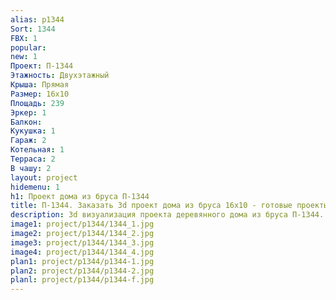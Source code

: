 ```yaml
---
alias: p1344
Sort: 1344
FBX: 1
popular: 
new: 1
Проект: П-1344
Этажность: Двухэтажный
Крыша: Прямая
Размер: 16х10
Площадь: 239
Эркер: 1
Балкон: 
Кукушка: 1
Гараж: 2
Котельная: 1
Терраса: 2
В чашу: 2
layout: project
hidemenu: 1
h1: Проект дома из бруса П-1344
title: П-1344. Заказать 3d проект дома из бруса 16х10 - готовые проекты
description: 3d визуализация проекта деревянного дома из бруса П-1344. Площадь 239 м2, размер 16х10. Вы можете внести любые изменения в проект.
image1: project/p1344/1344_1.jpg
image2: project/p1344/1344_2.jpg
image3: project/p1344/1344_3.jpg
image4: project/p1344/1344_4.jpg
plan1: project/p1344/p1344-1.jpg
plan2: project/p1344/p1344-2.jpg
planl: project/p1344/p1344-f.jpg
---
```

